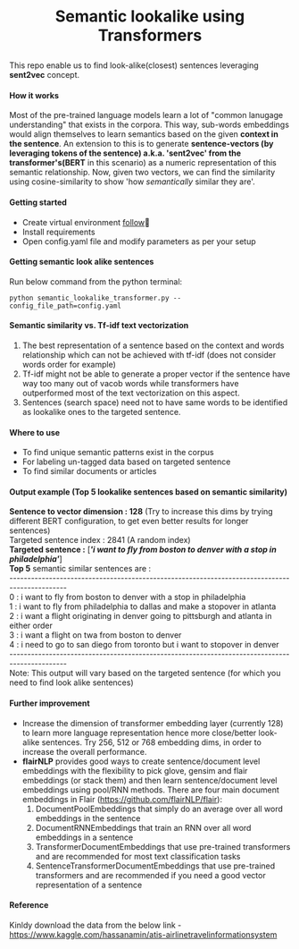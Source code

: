 #  <p align="center"> Semantic lookalike using Transformers </p>
This repo enable us to find look-alike(closest) sentences leveraging **sent2vec** concept.

#### How it works
Most of the pre-trained language models learn a lot of "common lanugage understanding" that exists in the corpora. This way, sub-words embeddings would align themselves to learn semantics based on the given **context in the sentence**. An extension to this is to generate **sentence-vectors (by leveraging tokens of the sentence) a.k.a. 'sent2vec' from the transformer's(BERT** in this scenario) as a numeric representation of this semantic relationship. Now, given two vectors, we can find the similarity using cosine-similarity to show 'how *semantically* similar they are'. 
 
#### Getting started
- Create virtual environment [follow](https://github.com/Rishabbh-Sahu/extractive_summarization#follow-the-instructions-below)🤏
- Install requirements 
- Open config.yaml file and modify parameters as per your setup

#### Getting semantic look alike sentences
Run below command from the python terminal: <br> 
```
python semantic_lookalike_transformer.py --config_file_path=config.yaml 
```

#### Semantic similarity vs. Tf-idf text vectorization
1. The best representation of a sentence based on the context and words relationship which can not be achieved with tf-idf (does not consider words order for example)
2. Tf-idf might not be able to generate a proper vector if the sentence have way too many out of vacob words while transformers have outperformed most of the text vectorization on this aspect.
3. Sentences (search space) need not to have same words to be identified as lookalike ones to the targeted sentence.  

#### Where to use
- To find unique semantic patterns exist in the corpus 
- For labeling un-tagged data based on targeted sentence   
- To find similar documents or articles

#### Output example (Top 5 lookalike sentences based on semantic similarity)
**Sentence to vector dimension : 128** (Try to increase this dims by trying different BERT configuration, to get even better results for longer sentences)<br> 
Targeted sentence index : 2841 (A random index) <br>
**Targeted sentence :** [***'i want to fly from boston to denver with a stop in philadelphia'***] <br>
**Top 5** semantic similar sentences are : <br>
----------------------------------------------------------------------------------------------<br>
0 : i want to fly from boston to denver with a stop in philadelphia <br>
1 : i want to fly from philadelphia to dallas and make a stopover in atlanta <br>
2 : i want a flight originating in denver going to pittsburgh and atlanta in either order <br>
3 : i want a flight on twa from boston to denver <br>
4 : i need to go to san diego from toronto but i want to stopover in denver<br>
----------------------------------------------------------------------------------------------<br>
Note: This output will vary based on the targeted sentence (for which you need to find look alike sentences)

#### Further improvement
- Increase the dimension of transformer embedding layer (currently 128) to learn more language representation hence more close/better look-alike sentences. Try 256, 512 or 768 embedding dims, in order to increase the overall performance. 
- **flairNLP** provides good ways to create sentence/document level embeddings with the flexibility to pick glove, gensim and flair embeddings (or stack them) and then learn sentence/document level embeddings using pool/RNN methods. There are four main document embeddings in Flair (https://github.com/flairNLP/flair):
  1) DocumentPoolEmbeddings that simply do an average over all word embeddings in the sentence
  2) DocumentRNNEmbeddings that train an RNN over all word embeddings in a sentence
  3) TransformerDocumentEmbeddings that use pre-trained transformers and are recommended for most text classification tasks
  4) SentenceTransformerDocumentEmbeddings that use pre-trained transformers and are recommended if you need a good vector representation of a sentence

#### Reference
Kinldy download the data from the below link - <br>
https://www.kaggle.com/hassanamin/atis-airlinetravelinformationsystem 
